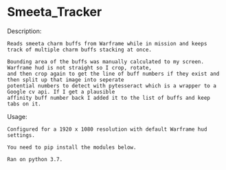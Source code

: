 # Smeeta_Tracker

Description:

	Reads smeeta charm buffs from Warframe while in mission and keeps track of multiple charm buffs stacking at once.

	Bounding area of the buffs was manually calculated to my screen. Warframe hud is not straight so I crop, rotate,
	and then crop again to get the line of buff numbers if they exist and then split up that image into seperate
	potential numbers to detect with pytesseract which is a wrapper to a Google cv api. If I get a plausible
	affinity buff number back I added it to the list of buffs and keep tabs on it.

Usage:

	Configured for a 1920 x 1080 resolution with default Warframe hud settings.

	You need to pip install the modules below.

	Ran on python 3.7.
